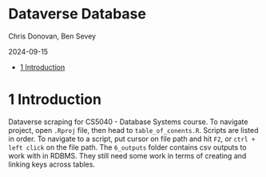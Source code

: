 Dataverse Database
================
Chris Donovan, Ben Sevey

2024-09-15

- [1 Introduction](#1-introduction)

# 1 Introduction

Dataverse scraping for CS5040 - Database Systems course. To navigate
project, open `.Rproj` file, then head to `table_of_conents.R`. Scripts
are listed in order. To navigate to a script, put cursor on file path
and hit `F2`, or `ctrl + left click` on the file path. The `6_outputs`
folder contains csv outputs to work with in RDBMS. They still need some
work in terms of creating and linking keys across tables.
